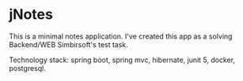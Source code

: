 # jNotes

This is a minimal notes application. I've created this app as a solving Backend/WEB Simbirsoft's test task.

Technology stack: spring boot, spring mvc, hibernate, junit 5, docker, postgresql.
